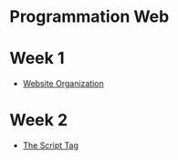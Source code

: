# Programmation Web

# Week 1
- [Website Organization](./semaine_1/website_organization.md)

# Week 2
- [The Script Tag](./semaine_2/script_tag.md)
